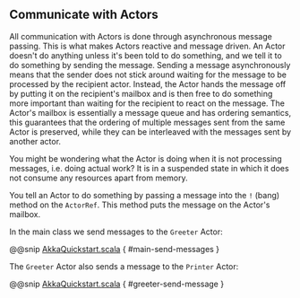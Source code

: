 Communicate with Actors
-----------------------

All communication with Actors is done through asynchronous message passing. This is what makes Actors reactive and message driven. An Actor doesn't do anything unless it's been told to do something, and we tell it to do something by sending the message. Sending a message asynchronously means that the sender does not stick around waiting for the message to be processed by the recipient actor. Instead, the Actor hands the message off by putting it on the recipient's mailbox and is then free to do something more important than waiting for the recipient to react on the message. The Actor's mailbox is essentially a
message queue and has ordering semantics, this guarantees that the ordering of multiple messages sent from the same Actor is preserved, while they can be interleaved with the messages sent by another actor.

You might be wondering what the Actor is doing when it is not processing messages, i.e. doing actual work? It is in a suspended state in which it does not consume any resources apart from memory.

You tell an Actor to do something by passing a message into the `!` (bang) method on the `ActorRef`. This method puts the message on the Actor's mailbox.

In the main class we send messages to the `Greeter` Actor:

@@snip [AkkaQuickstart.scala]($g8src$/scala/com/lightbend/akka/sample/AkkaQuickstart.scala) { #main-send-messages }

The `Greeter` Actor also sends a message to the `Printer` Actor:

@@snip [AkkaQuickstart.scala]($g8src$/scala/com/lightbend/akka/sample/AkkaQuickstart.scala) { #greeter-send-message }
